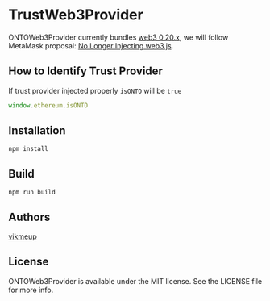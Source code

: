# TrustWeb3Provider


ONTOWeb3Provider currently bundles [web3 0.20.x](https://github.com/trustwallet/trust-web3-provider/blob/master/src/package.json#L22), we will follow MetaMask proposal: [No Longer Injecting web3.js](https://medium.com/metamask/no-longer-injecting-web3-js-4a899ad6e59e).

## How to Identify Trust Provider

If trust provider injected properly `isONTO` will be `true`

```javascript
window.ethereum.isONTO
```

## Installation

```
npm install
```

## Build
```
npm run build
```

## Authors

[vikmeup](https://github.com/xd-shadow)  

## License

ONTOWeb3Provider is available under the MIT license. See the LICENSE file for more info.
